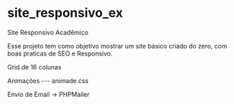 # site_responsivo_ex
Site Responsivo Acadêmico

Esse projeto tem como objetivo mostrar um site básico criado do zero, com boas praticas de SEO e Responsivo.

Grid de 16 colunas

Animações --- animade.css

Envio de Email -> PHPMailer


